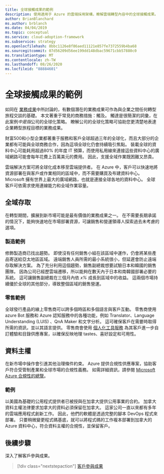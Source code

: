 ```yaml
---
title: 全球接觸成果的範例
description: 使用適用于 Azure 的雲端採用架構，瞭解雲端轉型內容中的全球接觸成果。
author: BrianBlanchard
ms.author: brblanch
ms.date: 04/04/2019
ms.topic: conceptual
ms.service: cloud-adoption-framework
ms.subservice: strategy
ms.openlocfilehash: 8bbc1126e8f86aed11121e857fe7372559b4ba68
ms.sourcegitcommit: 07d56209d56ee199dd148dbac59671cbb57880c0
ms.translationtype: MT
ms.contentlocale: zh-TW
ms.lasthandoff: 08/26/2020
ms.locfileid: "88884601"
---
```

<!-- cSpell:ignore Personalizer -->
<!-- docutune:ignore "global reach" -->

# <a name="examples-of-global-reach-outcomes"></a>全球接觸成果的範例

如同在 [業務成果](./index.md)中所討論的，有數個潛在的業務成果可作為與企業之間任何轉型旅程交談的基礎。 本文著重于常見的商務措施：觸及。 觸達是很簡潔的詞彙，在此案例*中是指*公司的全球化策略。 瞭解公司的全球化策略可協助您更清楚地表達企業轉型旅程目標的業務成果。

財富500和小型企業都著重于服務和客戶全球超過三年的全球化，而且大部分的企業都有可能與全球商務合作，因為這項全球化仍會持續吸引焦點。 裝載全球的資料中心可能耗用超過80% 的年度 IT 預算，而使用私用線來連接這些資料中心的廣域網路可能會每年花費上百萬美元的費用。 因此，支援全域作業既困難又昂貴。

雲端解決方案可將全球化成本移至雲端提供者。 在 Azure 中，客戶可以快速地將資源部署在與客戶或作業相同的區域中，而不需要購買及布建資料中心。 Microsoft 擁有世界上最大的廣域網路，也就是連接全球各地的資料中心。 全球客戶可依需求使用連線能力和全域作業容量。

## <a name="global-access"></a>全域存取

在轉型期間，擴展到新市場可能是最有價值的業務成果之一。 在不需要長期承諾的情況下，能夠快速地在市場部署資源，可讓銷售和營運領導人探索過去未考慮的選項。

### <a name="manufacturing-example"></a>製造範例

修飾製造商已找出趨勢。 即使沒有任何銷售小組在該區域中運作，仍會將某些產品寄送給亞太地區區域。 遠端銷售人員所需的最小系統很小，但延遲會防止遠端存取解決方案。 為了充分利用這個趨勢，銷售副總裁想要試驗日本和韓國的銷售團隊。 因為公司已經歷雲端遷移，所以能夠在數天內于日本和南韓國部署必要的系統。 這可讓銷售副總裁在三個月內依 *x%* 成長到區域中的收益。 這兩個市場持續優於全球的其他部分，導致整個區域的銷售營運。

### <a name="retail-example"></a>零售範例

全球發行產品的線上零售商可以跨多個時區和多個語言與客戶互動。 零售商使用 azure Bot 服務和 Azure 認知服務中的各種功能，例如 Translator、Language Understanding (LUIS) 、QnA Maker 和文字分析。 這可確保客戶在需要時取得所需的資訊，並以其語言提供。 零售商會使用 [個人化工具服務](https://azure.microsoft.com/services/cognitive-services/personalizer/) 為其客戶進一步自訂體驗和目錄供應專案，以確保反映地理 tastes、喜好設定和可用性。

## <a name="data-sovereignty"></a>資料主權

在新市場中操作會引進其他治理條件約束。 Azure 提供合規性供應專案，協助客戶符合受管制產業和全球市場的合規性義務。 如需詳細資訊，請參閱 [Microsoft Azure 合規性的總覽](https://azure.microsoft.com/overview/trusted-cloud/compliance)。

### <a name="example"></a>範例

以美國為基礎的公用程式提供者已被授與在加拿大提供公用事業的合約。 加拿大資料主權法律要求加拿大的資料必須保留在加拿大。 這家公司一直以來都有多年的雲端應用程式創新工作。 因此，他們的軟體是透過完整的腳本 DevOps 程式來部署。 只要稍微變更程式碼基底，就可以將程式碼的工作複本部署到加拿大的 Azure 資料中心，符合資料主權的合規性，並保留客戶。

## <a name="next-steps"></a>後續步驟

深入了解客戶參與成果。

> [!div class="nextstepaction"]
> [客戶參與成果](./engagement-outcomes.md)
